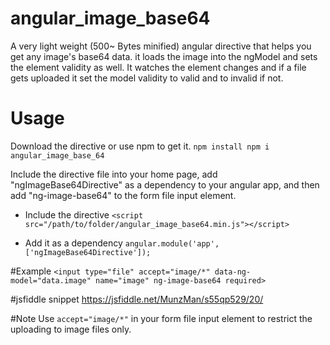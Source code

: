# angular_image_base64

A very light weight (500~ Bytes minified) angular directive that helps you get any image's base64 data. it loads the image into the ngModel and sets the element validity as well. It watches the element changes and if a file gets uploaded it set the model validity to valid and to invalid if not.


# Usage

Download the directive or use npm to get it.
`npm install npm i angular_image_base_64`

Include the directive file into your home page, add "ngImageBase64Directive" as a dependency to your angular app, and then add "ng-image-base64" to the form file input element.


- Include the directive
`<script src="/path/to/folder/angular_image_base64.min.js"></script>`

- Add it as a dependency
`angular.module('app', ['ngImageBase64Directive']);`



#Example
`<input type="file" accept="image/*" data-ng-model="data.image" name="image" ng-image-base64 required>`

#jsfiddle snippet
https://jsfiddle.net/MunzMan/s55qp529/20/

#Note
Use `accept="image/*"` in your form file input element to restrict the uploading to image files only.

